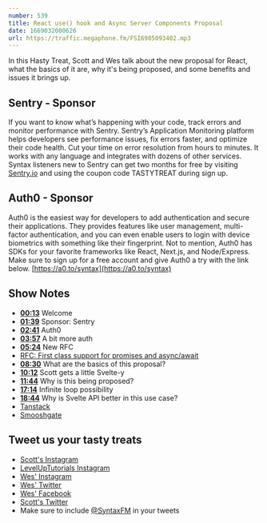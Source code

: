 ```yaml
---
number: 539
title: React use() hook and Async Server Components Proposal
date: 1669032000626
url: https://traffic.megaphone.fm/FSI6985093402.mp3
---
```


In this Hasty Treat, Scott and Wes talk about the new proposal for React, what the basics of it are, why it's being proposed, and some benefits and issues it brings up.

## Sentry - Sponsor

If you want to know what’s happening with your code, track errors and monitor performance with Sentry. Sentry’s Application Monitoring platform helps developers see performance issues, fix errors faster, and optimize their code health. Cut your time on error resolution from hours to minutes. It works with any language and integrates with dozens of other services. Syntax listeners new to Sentry can get two months for  free by visiting [Sentry.io](https://sentry.io) and using the coupon code TASTYTREAT during sign up.

## Auth0 - Sponsor

Auth0 is the easiest way for developers to add authentication and secure their applications. They provides features like user management, multi-factor authentication, and you can even enable users to login with device biometrics with something like their fingerprint. Not to mention, Auth0 has SDKs for your favorite frameworks like React, Next.js, and Node/Express. Make sure to sign up for a free account and give Auth0 a try with the link below. [https://a0.to/syntax](https://a0.to/syntax)

## Show Notes

* **[00:13](#t=00:13)** Welcome
* **[01:39](#t=01:39)** Sponsor: Sentry
* **[02:41](#t=02:41)** Auth0
* **[03:57](#t=03:57)** A bit more auth
* **[05:24](#t=05:24)** New RFC
* [RFC: First class support for promises and async/await](https://github.com/reactjs/rfcs/pull/229)
* **[08:30](#t=08:30)** What are the basics of this proposal?
* **[10:12](#t=10:12)** Scott gets a little Svelte-y
* **[11:44](#t=11:44)** Why is this being proposed?
* **[17:14](#t=17:14)** Infinite loop possibility
* **[18:44](#t=18:44)** Why is Svelte API better in this use case?
* [Tanstack](https://tanstack.com)
* [Smooshgate](https://developer.chrome.com/blog/smooshgate/)

## Tweet us your tasty treats

* [Scott's Instagram](https://www.instagram.com/stolinski/)
* [LevelUpTutorials Instagram](https://www.instagram.com/LevelUpTutorials/)
* [Wes' Instagram](https://www.instagram.com/wesbos/)
* [Wes' Twitter](https://twitter.com/wesbos)
* [Wes' Facebook](https://www.facebook.com/wesbos.developer)
* [Scott's Twitter](https://twitter.com/stolinski)
* Make sure to include [@SyntaxFM](https://twitter.com/SyntaxFM) in your tweets
